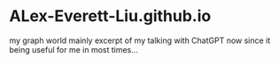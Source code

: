 # ALex-Everett-Liu.github.io
my graph world
mainly excerpt of my talking with ChatGPT now since it being useful for me in most times...
